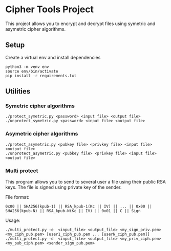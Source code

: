 # Cipher Tools Project

This project allows you to encrypt and decrypt files using symetric and asymetric cipher algorithms.

## Setup

Create a virtual env and install dependencies

```
python3 -m venv env
source env/bin/activate
pip install -r requirements.txt
```

## Utilities

### Symetric cipher algorithms

```
./protect_symetric.py <password> <input file> <output file>
./unprotect_symetric.py <password> <input file> <output file>
```

### Asymetric cipher algorithms

```
./protect_asymetric.py <pubkey file> <privkey file> <input file> <output file>
./unprotect_asymetric.py <pubkey file> <privkey file> <input file> <output file>
```

### Multi protect

This program allows you to send to several user a file using their public RSA keys. The file is signed using private key of the sender.

File format:

```
0x00 || SHA256(kpub-1) || RSA_kpub-1(Kc || IV) || ... || 0x00 || SHA256(kpub-N) || RSA_kpub-N(Kc || IV) || 0x01 || C || Sign
```

Usage:

```
./multi_protect.py -e  <input_file> <output_file> <my_sign_priv.pem> <my_ciph_pub.pem> [user1_ciph_pub.pem ... [userN_ciph_pub.pem]]
./multi_protect.py -d  <input_file> <output_file> <my_priv_ciph.pem> <my_pub_ciph.pem> <sender_sign_pub.pem> 
```
